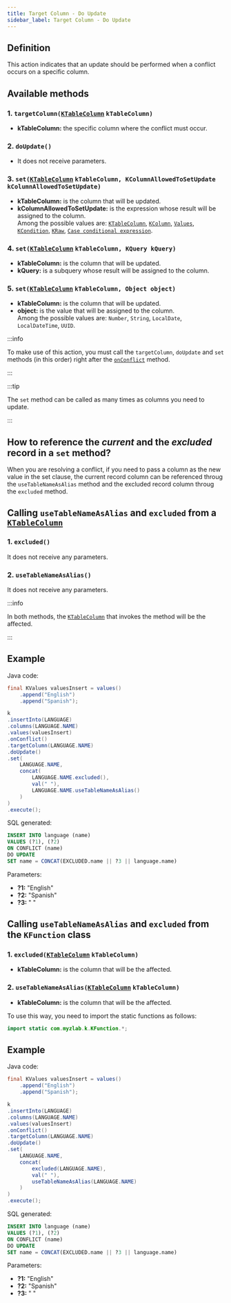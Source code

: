 ```yaml
---
title: Target Column - Do Update
sidebar_label: Target Column - Do Update
---
```


## Definition

This action indicates that an update should be performed when a conflict occurs on a specific column.

## Available methods

### 1. `targetColumn(`[`KTableColumn`](/docs/misc/select-list-values#1-ktablecolumn) `kTableColumn)`

- **kTableColumn:** the specific column where the conflict must occur.

### 2. `doUpdate()`

- It does not receive parameters.

### 3. `set(`[`KTableColumn`](/docs/misc/select-list-values#1-ktablecolumn) `kTableColumn, KColumnAllowedToSetUpdate kColumnAllowedToSetUpdate)`

- **kTableColumn:** is the column that will be updated.
- **kColumnAllowedToSetUpdate:** is the expression whose result will be assigned to the column.  
Among the possible values are: [`KTableColumn`](/docs/misc/select-list-values#1-ktablecolumn), [`KColumn`](/docs/misc/select-list-values#2-kcolumn), [`Values`](/docs/misc/select-list-values#3-values), [`KCondition`](/docs/misc/select-list-values#4-kcondition), [`KRaw`](/docs/misc/select-list-values#7-kraw), [`Case conditional expression`](/docs/misc/select-list-values#8-case-conditional-expression).

### 4. `set(`[`KTableColumn`](/docs/misc/select-list-values#1-ktablecolumn) `kTableColumn, KQuery kQuery)`

- **kTableColumn:** is the column that will be updated.
- **kQuery:** is a subquery whose result will be assigned to the column.

### 5. `set(`[`KTableColumn`](/docs/misc/select-list-values#1-ktablecolumn) `kTableColumn, Object object)`

- **kTableColumn:** is the column that will be updated.
- **object:** is the value that will be assigned to the column.  
Among the possible values are: `Number`, `String`, `LocalDate`, `LocalDateTime`, `UUID`.

:::info

To make use of this action, you must call the `targetColumn`, `doUpdate` and `set` methods (in this order) right after the [`onConflict`](/docs/insert-statement/on-conflict) method.

:::

:::tip

The `set` method can be called as many times as columns you need to update.

:::

## How to reference the _current_ and the _excluded_ record in a `set` method?

When you are resolving a conflict, if you need to pass a column as the new value in the set clause, the current record column can be referenced throug the `useTableNameAsAlias` method and the excluded record column throug the `excluded` method.

## Calling `useTableNameAsAlias` and `excluded` from a [`KTableColumn`](/docs/misc/select-list-values#1-ktablecolumn)

### 1. `excluded()`

It does not receive any parameters.

### 2. `useTableNameAsAlias()`

It does not receive any parameters.

:::info

In both methods, the [`KTableColumn`](/docs/misc/select-list-values#1-ktablecolumn) that invokes the method will be the affected.

:::

## Example

Java code:

```java
final KValues valuesInsert = values()
    .append("English")
    .append("Spanish");

k
.insertInto(LANGUAGE)
.columns(LANGUAGE.NAME)
.values(valuesInsert)
.onConflict()
.targetColumn(LANGUAGE.NAME)
.doUpdate()
.set(
    LANGUAGE.NAME, 
    concat(
        LANGUAGE.NAME.excluded(),
        val(" "),
        LANGUAGE.NAME.useTableNameAsAlias()
    )
)
.execute();
```

SQL generated:

```sql
INSERT INTO language (name)
VALUES (?1), (?2)
ON CONFLICT (name)
DO UPDATE
SET name = CONCAT(EXCLUDED.name || ?3 || language.name)
```

Parameters:

- **?1:** "English"
- **?2:** "Spanish"
- **?3:** " "

## Calling `useTableNameAsAlias` and `excluded` from the `KFunction` class

### 1. `excluded(`[`KTableColumn`](/docs/misc/select-list-values#1-ktablecolumn) `kTableColumn)`

- **kTableColumn:** is the column that will be the affected.

### 2. `useTableNameAsAlias(`[`KTableColumn`](/docs/misc/select-list-values#1-ktablecolumn) `kTableColumn)`

- **kTableColumn:** is the column that will be the affected.

To use this way, you need to import the static functions as follows:

```java
import static com.myzlab.k.KFunction.*;
```

## Example

Java code:

```java
final KValues valuesInsert = values()
    .append("English")
    .append("Spanish");

k
.insertInto(LANGUAGE)
.columns(LANGUAGE.NAME)
.values(valuesInsert)
.onConflict()
.targetColumn(LANGUAGE.NAME)
.doUpdate()
.set(
    LANGUAGE.NAME, 
    concat(
        excluded(LANGUAGE.NAME),
        val(" "),
        useTableNameAsAlias(LANGUAGE.NAME)
    )
)
.execute();
```

SQL generated:

```sql
INSERT INTO language (name)
VALUES (?1), (?2)
ON CONFLICT (name)
DO UPDATE
SET name = CONCAT(EXCLUDED.name || ?3 || language.name)
```

Parameters:

- **?1:** "English"
- **?2:** "Spanish"
- **?3:** " "